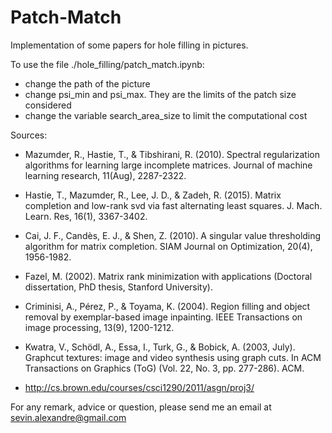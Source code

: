 ﻿# Patch-Match
Implementation of some papers for hole filling in pictures.

To use the file ./hole_filling/patch_match.ipynb:
- change the path of the picture
- change psi_min and psi_max. They are the limits of the patch size considered
- change the variable search_area_size to limit the computational cost

Sources:

- Mazumder, R., Hastie, T., & Tibshirani, R. (2010). Spectral regularization algorithms for learning large incomplete matrices. Journal of machine learning research, 11(Aug), 2287-2322.

- Hastie, T., Mazumder, R., Lee, J. D., & Zadeh, R. (2015). Matrix completion and low-rank svd via fast alternating least squares. J. Mach. Learn. Res, 16(1), 3367-3402.

- Cai, J. F., Candès, E. J., & Shen, Z. (2010). A singular value thresholding algorithm for matrix completion. SIAM Journal on Optimization, 20(4), 1956-1982.

- Fazel, M. (2002). Matrix rank minimization with applications (Doctoral dissertation, PhD thesis, Stanford University).

- Criminisi, A., Pérez, P., & Toyama, K. (2004). Region filling and object removal by exemplar-based image inpainting. IEEE Transactions on image processing, 13(9), 1200-1212.

- Kwatra, V., Schödl, A., Essa, I., Turk, G., & Bobick, A. (2003, July). Graphcut textures: image and video synthesis using graph cuts. In ACM Transactions on Graphics (ToG) (Vol. 22, No. 3, pp. 277-286). ACM.

- http://cs.brown.edu/courses/csci1290/2011/asgn/proj3/

For any remark, advice or question, please send me an email at sevin.alexandre@gmail.com
